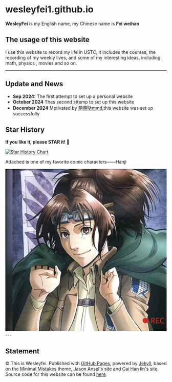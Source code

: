# wesleyfei1.github.io

**WesleyFei** is my English name, my Chinese name is **Fei weihan**

## The usage of this website
I use this website to record my life in USTC, it includes the courses, the recording of my weekly lives, and some of my interesting ideas, including math, physics , movies and so on.



---

## Update and News
- **Sep 2024:** The first attempt to set up a personal website
- **October 2024** Thes second sttemp to set up this website
- **December 2024** Motivated by [萌萌哒mmd](https://ly382965.github.io//),this website was set up successfully

## Star History

**If you like it, please STAR it! 🥰**

[![Star History Chart](https://api.star-history.com/svg?repos=wesleyfei1/wesleyfei1.github.io&type=Date)](https://star-history.com/#Wesleyfei1/wesleyfei1.github.io&Date)


Attached is one of my favorite comic characters——Hanji
<center>
<img src="/images/hanji.png">
</center>
---

## Statement

© This is Wesleyfei. Published with [GitHub Pages](https://pages.github.com/), powered by [Jekyll](https://jekyllrb.com/), based on the [Minimal Mistakes](https://mademistakes.com/) theme, [Jason Ansel's site](https://github.com/jansel/jansel.github.io) and [Cai Han lin's site](https://caihanlin.com). Source code for this website can be found [here](https://github.com/wesleyfei1/wesleyfei1/io).

